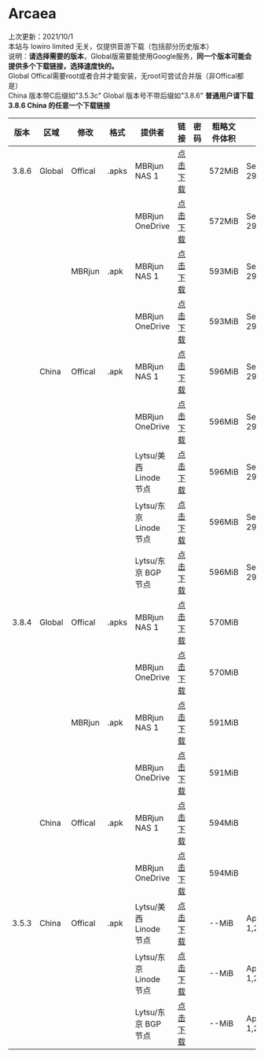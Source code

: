# Arcaea    
上次更新：2021/10/1  
本站与 lowiro limited 无关，仅提供音游下载（包括部分历史版本）  
说明：**请选择需要的版本**，Global版需要能使用Google服务，**同一个版本可能会提供多个下载链接，选择速度快的。**  
Global Offical需要root或者合并才能安装，无root可尝试合并版（非Offical都是）  
China 版本带C后缀如"3.5.3c" Global 版本号不带后缀如"3.8.6"
**普通用户请下载 3.8.6 China 的任意一个下载链接**

|  版本   | 区域  | 修改  | 格式  | 提供者  | 链接  | 密码  | 粗略文件体积  | 日期  |  
|  ----  | ----  | ----  | ----  | ----  | ----  | ----  | ----  | ----  |  
|3.8.6|Global|Offical|.apks|MBRjun NAS 1|[点击下载](http://router.mbrjun.com:30090/#s/7Z64jVIQ)||572MiB|Sep 29,2021  
|||||MBRjun OneDrive|[点击下载](https://download.mbrjun.cn/%E9%9F%B3%E6%B8%B8/Arcaea/3.8.6/Arcaea_3.8.6.apks)||572MiB|Sep 29,2021 
|||MBRjun|.apk|MBRjun NAS 1|[点击下载](http://router.mbrjun.com:30090/#s/7Z65F42Q)||593MiB|Sep 29,2021  
|||||MBRjun OneDrive|[点击下载](https://download.mbrjun.cn/%E9%9F%B3%E6%B8%B8/Arcaea/3.8.6/Arcaea_3.8.6_rebuild.apk)||593MiB|Sep 29,2021 
||China|Offical|.apk|MBRjun NAS 1|[点击下载](http://router.mbrjun.com:30090/#s/7Z62XgTQ)||596MiB|Sep 29,2021  
|||||MBRjun OneDrive|[点击下载](https://download.mbrjun.cn/%E9%9F%B3%E6%B8%B8/Arcaea/3.8.6/Arcaea_3.8.6c.apk)||596MiB|Sep 29,2021 
|||||Lytsu/美西 Linode 节点|[点击下载](https://liusw.rytsu.org/arcaea_3.8.6c.apk)||596MiB|Sep 29,2021 
|||||Lytsu/东京 Linode 节点|[点击下载](https://litokyo.rytsu.org/arcaea_3.8.6c.apk)||596MiB|Sep 29,2021 
|||||Lytsu/东京 BGP 节点|[点击下载](https://jp.rytsu.org/arcaea_3.8.6c.apk)||596MiB|Sep 29,2021 
|3.8.4|Global|Offical|.apks|MBRjun NAS 1|[点击下载](http://router.mbrjun.com:30090/#s/7Zv5DtBQ)||570MiB|  
|||||MBRjun OneDrive|[点击下载](https://download.mbrjun.cn/%E9%9F%B3%E6%B8%B8/Arcaea/3.8.4/Arcaea_3.8.4.apks)||570MiB| 
|||MBRjun|.apk|MBRjun NAS 1|[点击下载](http://router.mbrjun.com:30090/#s/7Zv24siQ)||591MiB|  
|||||MBRjun OneDrive|[点击下载](https://download.mbrjun.cn/%E9%9F%B3%E6%B8%B8/Arcaea/3.8.4/Arcaea_3.8.4_rebuild.apk)||591MiB| 
||China|Offical|.apk|MBRjun NAS 1|[点击下载](http://router.mbrjun.com:30090/#s/7ZvvB08Q)||594MiB|  
|||||MBRjun OneDrive|[点击下载](https://download.mbrjun.cn/%E9%9F%B3%E6%B8%B8/Arcaea/3.8.4c/arcaea_3.8.4c.apk)||594MiB| 
|3.5.3|China|Offical|.apk|Lytsu/美西 Linode 节点|[点击下载](https://liusw.rytsu.org/arcaea_3.5.3c.apk)||--MiB|Apr 1,2021 
|||||Lytsu/东京 Linode 节点|[点击下载](https://litokyo.rytsu.org/arcaea_3.5.3c.apk)||--MiB|Apr 1,2021 
|||||Lytsu/东京 BGP 节点|[点击下载](https://jp.rytsu.org/arcaea_3.5.3c.apk)||--MiB|Apr 1,2021 
